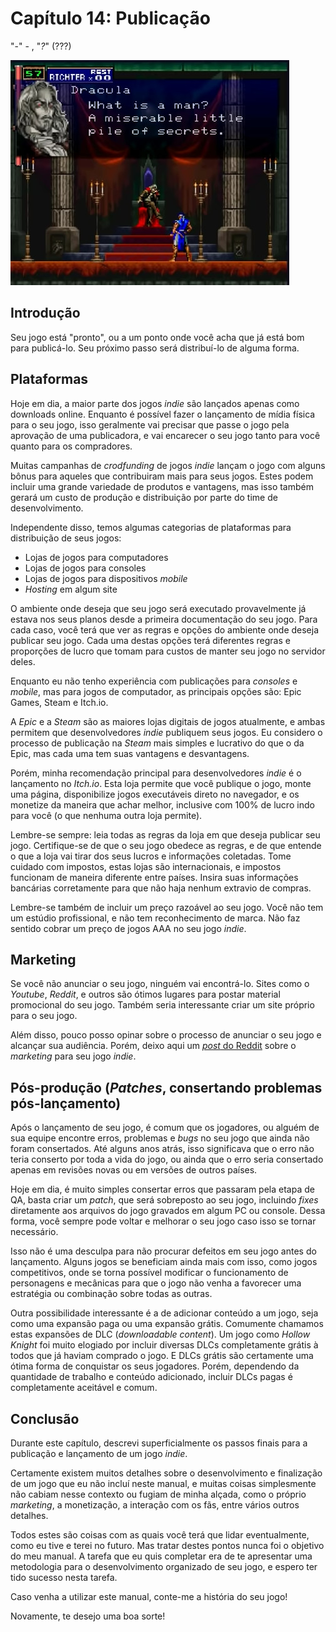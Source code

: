 # Capítulo 14: Publicação

"-" - , "_?_" (???)

![Capítulo 14 capa](../Arquivos/Imagens/capa_14.jpg '.')

## Introdução
Seu jogo está "pronto", ou a um ponto onde você acha que já está bom para publicá-lo. Seu próximo passo será distribuí-lo de alguma forma.

## Plataformas
Hoje em dia, a maior parte dos jogos _indie_ são lançados apenas como downloads online. Enquanto é possível fazer o lançamento de mídia física para o seu jogo, isso geralmente vai precisar que passe o jogo pela aprovação de uma publicadora, e vai encarecer o seu jogo tanto para você quanto para os compradores.

Muitas campanhas de _crodfunding_ de jogos _indie_ lançam o jogo com alguns bônus para aqueles que contribuiram mais para seus jogos. Estes podem incluir uma grande variedade de produtos e vantagens, mas isso também gerará um custo de produção e distribuição por parte do time de desenvolvimento.

Independente disso, temos algumas categorias de plataformas para distribuição de seus jogos: 
- Lojas de jogos para computadores 
- Lojas de jogos para consoles
- Lojas de jogos para dispositivos _mobile_
- _Hosting_ em algum site

O ambiente onde deseja que seu jogo será executado provavelmente já estava nos seus planos desde a primeira documentação do seu jogo. Para cada caso, você terá que ver as regras e opções do ambiente onde deseja publicar seu jogo. Cada uma destas opções terá diferentes regras e proporções de lucro que tomam para custos de manter seu jogo no servidor deles.

Enquanto eu não tenho experiência com publicações para _consoles_ e _mobile_, mas para jogos de computador, as principais opções são: Epic Games, Steam e Itch.io.

A _Epic_ e a _Steam_ são as maiores lojas digitais de jogos atualmente, e ambas permitem que desenvolvedores _indie_ publiquem seus jogos. Eu considero o processo de publicação na _Steam_ mais simples e lucrativo do que o da Epic, mas cada uma tem suas vantagens e desvantagens.

Porém, minha recomendação principal para desenvolvedores _indie_ é o lançamento no _Itch.io_. Esta loja permite que você publique o jogo, monte uma página, disponibilize jogos executáveis direto no navegador, e os monetize da maneira que achar melhor, inclusive com 100% de lucro indo para você (o que nenhuma outra loja permite). 

Lembre-se sempre: leia todas as regras da loja em que deseja publicar seu jogo. Certifique-se de que o seu jogo obedece as regras, e de que entende o que a loja vai tirar dos seus lucros e informações coletadas. Tome cuidado com impostos, estas lojas são internacionais, e impostos funcionam de maneira diferente entre países. Insira suas informações bancárias corretamente para que não haja nenhum extravio de compras.

Lembre-se também de incluir um preço razoável ao seu jogo. Você não tem um estúdio profissional, e não tem reconhecimento de marca. Não faz sentido cobrar um preço de jogos AAA no seu jogo _indie_.

## Marketing
Se você não anunciar o seu jogo, ninguém vai encontrá-lo. Sites como o _Youtube_, _Reddit_, e outros são ótimos lugares para postar material promocional do seu jogo. Também seria interessante criar um site próprio para o seu jogo. 

Além disso, pouco posso opinar sobre o processo de anunciar o seu jogo e alcançar sua audiência. Porém, deixo aqui um [_post_ do Reddit](https://www.reddit.com/r/gamedev/comments/mx50zs/how_to_announce_your_upcoming_steam_indie_game/) sobre o _marketing_ para seu jogo _indie_.

## Pós-produção (_Patches_, consertando problemas pós-lançamento)
Após o lançamento de seu jogo, é comum que os jogadores, ou alguém de sua equipe encontre erros, problemas e _bugs_ no seu jogo que ainda não foram consertados. Até alguns anos atrás, isso significava que o erro não teria conserto por toda a vida do jogo, ou ainda que o erro seria consertado apenas em revisões novas ou em versões de outros países.

Hoje em dia, é muito simples consertar erros que passaram pela etapa de QA, basta criar um _patch_, que será sobreposto ao seu jogo, incluindo _fixes_ diretamente aos arquivos do jogo gravados em algum PC ou console. Dessa forma, você sempre pode voltar e melhorar o seu jogo caso isso se tornar necessário.

Isso não é uma desculpa para não procurar defeitos em seu jogo antes do lançamento. Alguns jogos se beneficiam ainda mais com isso, como jogos competitivos, onde se torna possível modificar o funcionamento de personagens e mecânicas para que o jogo não venha a favorecer uma estratégia ou combinação sobre todas as outras.

Outra possibilidade interessante é a de adicionar conteúdo a um jogo, seja como uma expansão paga ou uma expansão grátis. Comumente chamamos estas expansões de DLC (_downloadable content_). Um jogo como _Hollow Knight_ foi muito elogiado por incluir diversas DLCs completamente grátis à todos que já haviam comprado o jogo. E DLCs grátis são certamente uma ótima forma de conquistar os seus jogadores. Porém, dependendo da quantidade de trabalho e conteúdo adicionado, incluir DLCs pagas é completamente aceitável e comum.

## Conclusão
Durante este capítulo, descrevi superficialmente os passos finais para a publicação e lançamento de um jogo _indie_. 

Certamente existem muitos detalhes sobre o desenvolvimento e finalização de um jogo que eu não incluí neste manual, e muitas coisas simplesmente não cabiam nesse contexto ou fugiam de minha alçada, como o próprio _marketing_, a monetização, a interação com os fãs, entre vários outros detalhes. 

Todos estes são coisas com as quais você terá que lidar eventualmente, como eu tive e terei no futuro. Mas tratar destes pontos nunca foi o objetivo do meu manual. A tarefa que eu quis completar era de te apresentar uma metodologia para o desenvolvimento organizado de seu jogo, e espero ter tido sucesso nesta tarefa.

Caso venha a utilizar este manual, conte-me a história do seu jogo!

Novamente, te desejo uma boa sorte!
